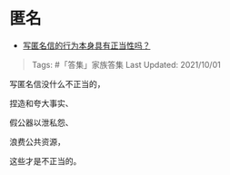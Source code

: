 # 匿名

- [写匿名信的行为本身具有正当性吗？](https://www.zhihu.com/question/490036611/answer/2149517054)

>Tags: #「答集」家族答集
>Last Updated: 2021/10/01

写匿名信没什么不正当的，

捏造和夸大事实、

假公器以泄私怨、

浪费公共资源，

这些才是不正当的。